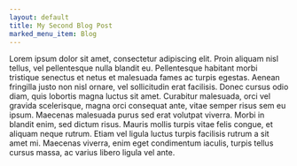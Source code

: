 ```yaml
---
layout: default
title: My Second Blog Post
marked_menu_item: Blog
---
```

Lorem ipsum dolor sit amet, consectetur adipiscing elit. Proin aliquam nisl tellus, vel pellentesque nulla blandit eu. Pellentesque habitant morbi tristique senectus et netus et malesuada fames ac turpis egestas. Aenean fringilla justo non nisl ornare, vel sollicitudin erat facilisis. Donec cursus odio diam, quis lobortis magna luctus sit amet. Curabitur malesuada, orci vel gravida scelerisque, magna orci consequat ante, vitae semper risus sem eu ipsum. Maecenas malesuada purus sed erat volutpat viverra. Morbi in blandit enim, sed dictum risus. Mauris mollis turpis vitae felis congue, et aliquam neque rutrum. Etiam vel ligula luctus turpis facilisis rutrum a sit amet mi. Maecenas viverra, enim eget condimentum iaculis, turpis tellus cursus massa, ac varius libero ligula vel ante.